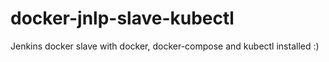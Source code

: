 # docker-jnlp-slave-kubectl

Jenkins docker slave with docker, docker-compose and kubectl installed :)
